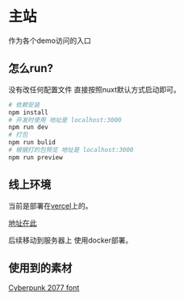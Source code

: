 # 主站

作为各个demo访问的入口

## 怎么run?

没有改任何配置文件 直接按照nuxt默认方式启动即可。
```bash
# 依赖安装
npm install
# 开发时使用 地址是 localhost:3000
npm run dev
# 打包
npm run bulid
# 根据打的包预览 地址是 localhost:3000
npm run preview
```

## 线上环境

当前是部署在[vercel](https://vercel.com/drinkice)上的。

[地址在此](https://drinkice-site.vercel.app/)

后续移动到服务器上 使用docker部署。

## 使用到的素材

[Cyberpunk 2077 font](https://freefontsfamily.net/cyberpunk-font-free-download/)
